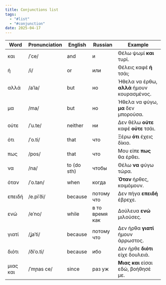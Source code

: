 ```yaml
---
title: Conjunctions list
tags:
  - "#list"
  - "#conjunction"
date: 2025-04-17
---
```


| **Word** | **Pronunciation** | **English** | **Russian**    | **Example**                                |
| -------- | ----------------- | ----------- | -------------- | ------------------------------------------ |
| και      | /ˈce/             | and         | и              | Θέλω ψωμί **και** τυρί.                    |
| ή        | /i/               | or          | или            | Θέλεις καφέ **ή** τσάι;                    |
| αλλά     | /aˈla/            | but         | но             | Ήθελα να έρθω, **αλλά** ήμουν κουρασμένος. |
| μα       | /ma/              | but         | но             | Ήθελα να φύγω, **μα** δεν μπορούσα.        |
| ούτε     | /ˈu.te/           | neither     | ни             | Δεν θέλω **ούτε** καφέ **ούτε** τσάι.      |
| ότι      | /ˈo.ti/           | that        | что            | Ξέρω **ότι** έχεις δίκιο.                  |
| πως      | /pos/             | that        | что            | Μου είπε **πως** θα έρθει.                 |
| να       | /na/              | to (do sth) | чтобы          | Θέλω **να** φύγω τώρα.                     |
| όταν     | /ˈo.tan/          | when        | когда          | **Όταν** ήρθες, κοιμόμουν.                 |
| επειδή   | /e.piˈði/         | because     | потому что     | Δεν πήγα **επειδή** έβρεχε.                |
| ενώ      | /eˈno/            | while       | в то время как | Δούλευα **ενώ** μιλούσες.                  |
| γιατί    | /ʝaˈti/           | because     | потому что     | Δεν ήρθα **γιατί** ήμουν άρρωστος.         |
| διότι    | /ðiˈo.ti/         | because     | ибо            | Δεν ήρθε **διότι** είχε δουλειά.           |
| μιας και | /ˈmɲas ce/        | since       | раз уж         | **Μιας και** είσαι εδώ, βοήθησέ με.        |
